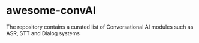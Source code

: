 # awesome-convAI
The repository contains a curated list of Conversational AI modules such as ASR, STT and Dialog systems
